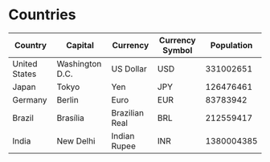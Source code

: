 # Countries 
Country|Capital|Currency|Currency Symbol|Population
|-|-|-|-|-|
United States|Washington D.C.|US Dollar|USD|331002651
Japan|Tokyo|Yen|JPY|126476461
Germany|Berlin|Euro|EUR|83783942
Brazil|Brasília|Brazilian Real|BRL|212559417
India|New Delhi|Indian Rupee|INR|1380004385
